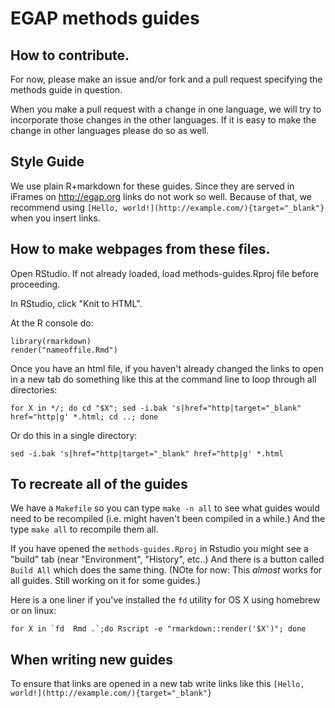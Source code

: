 # EGAP methods guides

## How to contribute.

For now, please make an issue and/or fork and a pull request specifying the methods guide in question.

When you make a pull request with a change in one language, we will try to incorporate those changes in the other languages. If it is easy to make the change in other languages please do so as well.

## Style Guide

We use plain R+markdown for these guides. Since they are served in iFrames on <http://egap.org> links do not work so well. Because of that, we recommend using `[Hello, world!](http://example.com/){target="_blank"}` when you insert links.

## How to make webpages from these files.

Open RStudio. If not already loaded, load methods-guides.Rproj file before proceeding.

In RStudio, click "Knit to HTML".

At the R console do:
```
library(rmarkdown)
render("nameoffile.Rmd")
```

Once you have an html file, if you haven't already changed the links to open in a new tab do something like this at the command line to loop through all directories:

```
for X in */; do cd "$X"; sed -i.bak 's|href="http|target="_blank" href="http|g' *.html; cd ..; done
```

Or do this in a single directory:

```
sed -i.bak 's|href="http|target="_blank" href="http|g' *.html

```

## To recreate all of the guides 

We have a `Makefile` so you can type `make -n all` to see what guides would need to be recompiled (i.e. might haven't been compiled in a while.) And the type `make all` to recompile them all.

If you have opened the `methods-guides.Rproj` in Rstudio you might see a "build" tab (near "Environment", "History", etc..) And there is a button called `Build All` which does the same thing. (NOte for now: This *almost* works for all guides. Still working on it for some guides.)

Here is a one liner if you've installed the `fd` utility for OS X using homebrew
or on linux:

```
for X in `fd  Rmd .`;do Rscript -e "rmarkdown::render('$X')"; done
```



## When writing new guides

To ensure that links are opened in a new tab write links like this `[Hello, world!](http://example.com/){target="_blank"}`
